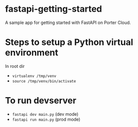 # fastapi-getting-started

A sample app for getting started with FastAPI on Porter Cloud.

# Steps to setup a Python virtual environment

In root dir

- `virtualenv /tmp/venv`
- `source /tmp/venv/bin/activate`

# To run devserver

- `fastapi dev main.py` (dev mode)
- `fastapi run main.py` (prod mode)

